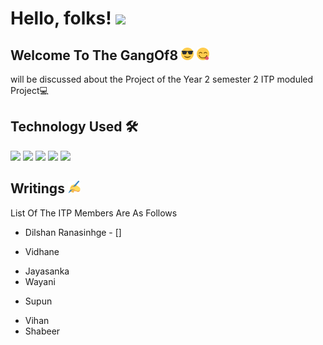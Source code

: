 # Hello, folks! <img src="https://raw.githubusercontent.com/MartinHeinz/MartinHeinz/master/wave.gif" width="30px">
## Welcome To The GangOf8 	<img src="https://raw.githubusercontent.com/twitter/twemoji/ad3d3d669bb3697946577247ebb15818f09c6c91/assets/svg/1f60e.svg" width="20px"> <img src="https://raw.githubusercontent.com/twitter/twemoji/ad3d3d669bb3697946577247ebb15818f09c6c91/assets/svg/1f60b.svg" width="20px">
will be discussed about the Project of the Year 2 semester 2 ITP moduled Project💻

## Technology Used &#128736;
![](https://img.shields.io/badge/IDE-VS_code-informational?style=flat&logo=<LOGO_NAME>&logoColor=white&color=red)
![](https://img.shields.io/badge/CODE-NodeJs-informational?style=flat&logo=<LOGO_NAME>&logoColor=white&color=red)
![](https://img.shields.io/badge/CODE-ExpressJs-informational?style=flat&logo=<LOGO_NAME>&logoColor=white&color=red)
![](https://img.shields.io/badge/UI-ReactJs-informational?style=flat&logo=<LOGO_NAME>&logoColor=white&color=red)
![](https://img.shields.io/badge/DB-MongoDb-informational?style=flat&logo=<LOGO_NAME>&logoColor=white&color=red)

## Writings <img src="https://raw.githubusercontent.com/twitter/twemoji/ad3d3d669bb3697946577247ebb15818f09c6c91/assets/svg/270d.svg" width="20px"> 
List Of The ITP Members Are As Follows
- Dilshan Ranasinhge - []
* Vidhane
+ Jayasanka
+ Wayani
* Supun
+ Vihan
+ Shabeer
